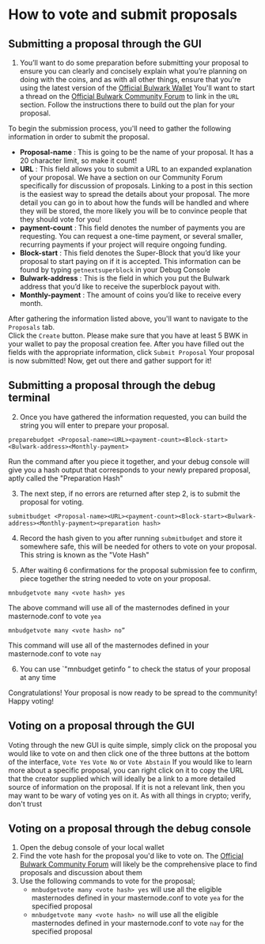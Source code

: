 # How to vote and submit proposals

## Submitting a proposal through the GUI

1. You’ll want to do some preparation before submitting your proposal to ensure you can clearly and concisely explain what you’re planning on doing with the coins, and as with all other things, ensure that you're using the latest version of the [Official Bulwark Wallet](https://github.com/bulwark-crypto/Bulwark/releases)
You'll want to start a thread on the [Official Bulwark Community Forum](https://community.bulwarkcrypto.com/c/proposals) to link in the `URL` section. Follow the instructions there to build out the plan for your proposal.

To begin the submission process, you'll need to gather the following information in order to submit the proposal.  
   * **Proposal-name** : This is going to be the name of your proposal. It has a 20 character limit, so make it count!  
   * **URL** : This field allows you to submit a URL to an expanded explanation of your proposal. We have a section on our Community Forum specifically for discussion of proposals. Linking to a post in this section is the easiest way to spread the details about your proposal. The more detail you can go in to about how the funds will be handled and where they will be stored, the more likely you will be to convince people that they should vote for you!  
   * **payment-count** : This field denotes the number of payments you are requesting. You can request a one-time payment, or several smaller, recurring payments if your project will require ongoing funding.  
   * **Block-start** : This field denotes the Super-Block that you’d like your proposal to start paying on if it is accepted. This information can be found by typing `getnextsuperblock` in your Debug Console  
   * **Bulwark-address** : This is the field in which you put the Bulwark address that you’d like to receive the superblock payout with.  
   * **Monthly-payment** : The amount of coins you’d like to receive every month.  

After gathering the information listed above, you'll want to navigate to the `Proposals` tab.  
Click the `Create` button. Please make sure that you have at least 5 BWK in your wallet to pay the proposal creation fee.
After you have filled out the fields with the appropriate information, click `Submit Proposal`
Your proposal is now submitted! Now, get out there and gather support for it!

## Submitting a proposal through the debug terminal
2. Once you have gathered the information requested, you can build the string you will enter to prepare your proposal.
```
preparebudget <Proposal-name><URL><payment-count><Block-start><Bulwark-address><Monthly-payment>
```

Run the command after you piece it together, and your debug console will give you a hash output that corresponds to your newly prepared proposal, aptly called the "Preparation Hash"  

3. The next step, if no errors are returned after step 2, is to submit the proposal for voting.
```
submitbudget <Proposal-name><URL><payment-count><Block-start><Bulwark-address><Monthly-payment><preparation hash>
```

4. Record the hash given to you after running `submitbudget` and store it somewhere safe, this will be needed for others to vote on your proposal. This string is known as the "Vote Hash"

5. After waiting 6 confirmations for the proposal submission fee to confirm, piece together the string needed to vote on your proposal.
```
mnbudgetvote many <vote hash> yes
```
The above command will use all of the masternodes defined in your masternode.conf to vote `yea`
```
mnbudgetvote many <vote hash> no”
```
This command will use all of the masternodes defined in your masternode.conf to vote `nay`

6. You can use `"mnbudget getinfo <Proposal-Name>” to check the status of your proposal at any time

Congratulations! Your proposal is now ready to be spread to the community! Happy voting!

## Voting on a proposal through the GUI
Voting through the new GUI is quite simple, simply click on the proposal you would like to vote on and then click one of the three buttons at the bottom of the interface, `Vote Yes` `Vote No` or `Vote Abstain`
If you would like to learn more about a specific proposal, you can right click on it to copy the URL that the creator supplied which will ideally be a link to a more detailed source of information on the proposal. If it is not a relevant link, then you may want to be wary of voting yes on it.
As with all things in crypto; verify, don't trust

## Voting on a proposal through the debug console
1. Open the debug console of your local wallet
2. Find the vote hash for the proposal you'd like to vote on. The [Official Bulwark Community Forum](https://community.bulwarkcrypto.com/c/proposals) will likely be the comprehensive place to find proposals and discussion about them
3. Use the following commands to vote for the proposal;
    * `mnbudgetvote many <vote hash> yes` will use all the eligible masternodes defined in your masternode.conf to vote `yea` for the specified proposal
    * `mnbudgetvote many <vote hash> no` will use all the eligible masternodes defined in your masternode.conf to vote `nay` for the specified proposal

